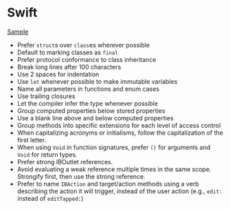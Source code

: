 # Swift

[Sample](sample.swift)

- Prefer `struct`s over `class`es wherever possible
- Default to marking classes as `final`
- Prefer protocol conformance to class inheritance
- Break long lines after 100 characters
- Use 2 spaces for indentation
- Use `let` whenever possible to make immutable variables
- Name all parameters in functions and enum cases
- Use trailing closures
- Let the compiler infer the type whenever possible
- Group computed properties below stored properties
- Use a blank line above and below computed properties
- Group methods into specific extensions for each level of access control
- When capitalizing acronyms or initialisms, follow the capitalization of the
  first letter.
- When using `Void` in function signatures, prefer `()` for arguments and `Void`
  for return types.
- Prefer strong IBOutlet references.
- Avoid evaluating a weak reference multiple times in the same scope. Strongify
  first, then use the strong reference.
- Prefer to name `IBAction` and target/action methods using a verb describing
  the action it will trigger, instead of the user action (e.g., `edit:` instead
  of `editTapped:`)
